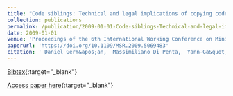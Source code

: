 ```yaml
---
title: "Code siblings: Technical and legal implications of copying code between applications"
collection: publications
permalink: /publication/2009-01-01-Code-siblings-Technical-and-legal-implications-of-copying-code-between-applications
date: 2009-01-01
venue: 'Proceedings of the 6th International Working Conference on Mining Software Repositories, MSR 2009 (Co-located with ICSE), Vancouver, BC, Canada, May 16-17, 2009, Proceedings'
paperurl: 'https://doi.org/10.1109/MSR.2009.5069483'
citation: ' Daniel Germ&apos;an,  Massimiliano Di Penta,  Yann-Ga&quot;el Gu&apos;eh&apos;eneuc,  Giuliano Antoniol, &quot;Code siblings: Technical and legal implications of copying code between applications.&quot; Proceedings of the 6th International Working Conference on Mining Software Repositories, MSR 2009 (Co-located with ICSE), Vancouver, BC, Canada, May 16-17, 2009, Proceedings, 2009.'
---
```

[Bibtex](https://dblp.org/rec/bib/conf/msr/GermanPGA09){:target="_blank"}

[Access paper here](https://doi.org/10.1109/MSR.2009.5069483){:target="_blank"}
